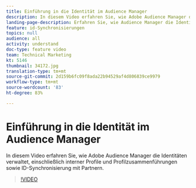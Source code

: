 ```yaml
---
title: Einführung in die Identität im Audience Manager
description: In diesem Video erfahren Sie, wie Adobe Audience Manager die Identitäten verwaltet, einschließlich interner Profile und Profilzusammenführungen sowie ID-Synchronisierung mit Partnern.
landing-page-description: Erfahren Sie, wie Audience Manager die Identitäten verwaltet, einschließlich interner Profile und Profilzusammenführungen sowie ID-Synchronisierung mit Partnern.
feature: id-Synchronisierungen
topics: null
audience: all
activity: understand
doc-type: feature video
team: Technical Marketing
kt: 5146
thumbnail: 34172.jpg
translation-type: tm+mt
source-git-commit: 2d159b6fc09f8ada22b94529af4d806839ce9979
workflow-type: tm+mt
source-wordcount: '83'
ht-degree: 83%

---
```



# Einführung in die Identität im Audience Manager

In diesem Video erfahren Sie, wie Adobe Audience Manager die Identitäten verwaltet, einschließlich interner Profile und Profilzusammenführungen sowie ID-Synchronisierung mit Partnern.

>[!VIDEO](https://video.tv.adobe.com/v/34172/?quality=12)
